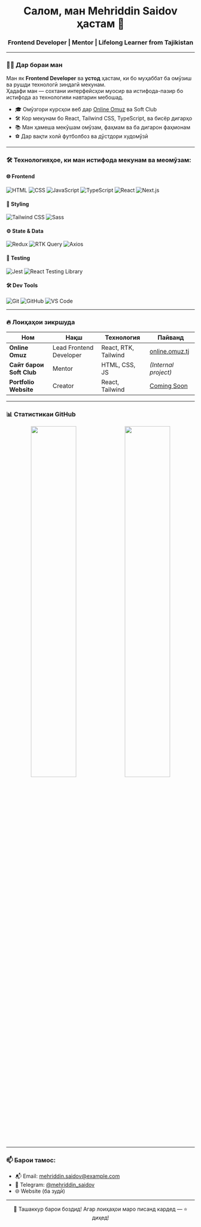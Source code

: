 <h1 align="center">Салом, ман Mehriddin Saidov ҳастам 👋</h1>
<h3 align="center">Frontend Developer | Mentor | Lifelong Learner from Tajikistan</h3>

---

### 🙋‍♂️ Дар бораи ман

Ман як **Frontend Developer** ва **устод** ҳастам, ки бо муҳаббат ба омӯзиш ва рушди технологӣ зиндагӣ мекунам.  
Ҳадафи ман — сохтани интерфейсҳои муосир ва истифода-пазир бо истифода аз технологияи навтарин мебошад.

- 🎓 Омӯзгори курсҳои веб дар [Online Omuz](https://online.omuz.tj) ва Soft Club  
- 🛠 Кор мекунам бо React, Tailwind CSS, TypeScript, ва бисёр дигарҳо  
- 📚 Ман ҳамеша мекӯшам омӯзам, фаҳмам ва ба дигарон фаҳмонам  
- ⚽ Дар вақти холӣ футболбоз ва дӯстдори худомӯзӣ

---

### 🛠️ Технологияҳое, ки ман истифода мекунам ва меомӯзам:

#### 🌐 Frontend
![HTML](https://img.shields.io/badge/-HTML5-E34F26?logo=html5&logoColor=fff)
![CSS](https://img.shields.io/badge/-CSS3-1572B6?logo=css3&logoColor=fff)
![JavaScript](https://img.shields.io/badge/-JavaScript-F7DF1E?logo=javascript&logoColor=000)
![TypeScript](https://img.shields.io/badge/-TypeScript-3178C6?logo=typescript&logoColor=fff)
![React](https://img.shields.io/badge/-React-20232A?logo=react)
![Next.js](https://img.shields.io/badge/-Next.js-000?logo=nextdotjs)

#### 🎨 Styling
![Tailwind CSS](https://img.shields.io/badge/-Tailwind%20CSS-38B2AC?logo=tailwind-css&logoColor=fff)
![Sass](https://img.shields.io/badge/-Sass-CC6699?logo=sass&logoColor=fff)

#### ⚙️ State & Data
![Redux](https://img.shields.io/badge/-Redux-764ABC?logo=redux&logoColor=fff)
![RTK Query](https://img.shields.io/badge/-RTK--Query-593D88?logo=redux&logoColor=fff)
![Axios](https://img.shields.io/badge/-Axios-5A29E4?logo=axios&logoColor=fff)

#### 🧪 Testing
![Jest](https://img.shields.io/badge/-Jest-C21325?logo=jest&logoColor=fff)
![React Testing Library](https://img.shields.io/badge/-React%20Testing%20Library-E33332?logo=testing-library&logoColor=fff)

#### 🛠 Dev Tools
![Git](https://img.shields.io/badge/-Git-F05032?logo=git&logoColor=fff)
![GitHub](https://img.shields.io/badge/-GitHub-181717?logo=github)
![VS Code](https://img.shields.io/badge/-VS%20Code-007ACC?logo=visual-studio-code)

---

### 🔥 Лоиҳаҳои зикршуда

| Ном | Нақш | Технология | Пайванд |
|-----|------|------------|---------|
| **Online Omuz** | Lead Frontend Developer | React, RTK, Tailwind | [online.omuz.tj](https://online.omuz.tj) |
| **Сайт барои Soft Club** | Mentor | HTML, CSS, JS | *(Internal project)* |
| **Portfolio Website** | Creator | React, Tailwind | [Coming Soon]() |

---

### 📊 Статистикаи GitHub

<p align="center">
  <img src="https://github-readme-stats.vercel.app/api?username=mehriddin-dev&show_icons=true&theme=radical" width="49%" />
  <img src="https://github-readme-streak-stats.herokuapp.com/?user=mehriddin-dev&theme=radical" width="49%" />
</p>

---

### 📫 Барои тамос:

- 📬 Email: mehriddin.saidov@example.com  
- 💬 Telegram: [@mehriddin_saidov](https://t.me/mehriddin_saidov)  
- 🌐 Website (ба зудӣ)

---

<p align="center">🙏 Ташаккур барои боздид! Агар лоиҳаҳои маро писанд кардед — ⭐ диҳед!</p>
